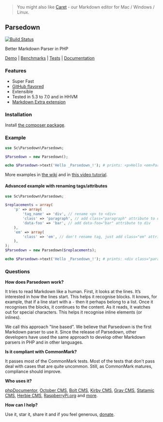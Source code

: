 > You might also like [Caret](http://caret.io?ref=parsedown) - our Markdown editor for Mac / Windows / Linux.

## Parsedown

[![Build Status](https://img.shields.io/travis/sc0rp10/parsedown.svg)](https://travis-ci.org/sc0rp10/parsedown)
<!--[![Total Downloads](http://img.shields.io/packagist/dt/sc0/parsedown.svg?style=flat-square)](https://packagist.org/packages/sc0/parsedown)-->

Better Markdown Parser in PHP

[Demo](http://parsedown.org/demo) |
[Benchmarks](http://parsedown.org/speed) |
[Tests](http://parsedown.org/tests/) |
[Documentation](https://github.com/erusev/parsedown/wiki/)

### Features

* Super Fast
* [GitHub flavored](https://help.github.com/articles/github-flavored-markdown)
* Extensible
* Tested in 5.3 to 7.0 and in HHVM
* [Markdown Extra extension](https://github.com/erusev/parsedown-extra)

### Installation

Install [the composer package](https://packagist.org/packages/sc0/parsedown).

### Example

``` php
use Sc\Parsedown\Parsedown;

$Parsedown = new Parsedown();

echo $Parsedown->text('Hello _Parsedown_!'); # prints: <p>Hello <em>Parsedown</em>!</p>
```

More examples in [the wiki](https://github.com/erusev/parsedown/wiki/) and in [this video tutorial](http://youtu.be/wYZBY8DEikI).


#### Advanced example with renaming tags/attributes

```php
use Sc\Parsedown\Parsedown;

$replacements = array(
	'p' => array(
		'tag_name' => 'div', // rename <p> to <div>
		'class' => 'paragraph', // add class="paragraph" attribute to div
		'data-foo' => 'bar', // add data-foo="bar" attribute to div
	),
	'em' => array(
		'class' => 'em', // don't rename tag, just add class="em" attribute to em
	),
);
$Parsedown = new Parsedown($replacements);

echo $Parsedown->text('Hello _Parsedown_!'); # prints: <div class="paragraph" data-foo="bar">Hello <em class="em">Parsedown</em>!</div>

```

### Questions

**How does Parsedown work?**

It tries to read Markdown like a human. First, it looks at the lines. It’s interested in how the lines start. This helps it recognise blocks. It knows, for example, that if a line start with a `-` then it perhaps belong to a list. Once it recognises the blocks, it continues to the content. As it reads, it watches out for special characters. This helps it recognise inline elements (or inlines).

We call this approach "line based". We believe that Parsedown is the first Markdown parser to use it. Since the release of Parsedown, other developers have used the same approach to develop other Markdown parsers in PHP and in other languages.

**Is it compliant with CommonMark?**

It passes most of the CommonMark tests. Most of the tests that don't pass deal with cases that are quite uncommon. Still, as CommonMark matures, compliance should improve.

**Who uses it?**

[phpDocumentor](http://www.phpdoc.org/), [October CMS](http://octobercms.com/), [Bolt CMS](http://bolt.cm/), [Kirby CMS](http://getkirby.com/), [Grav CMS](http://getgrav.org/), [Statamic CMS](http://www.statamic.com/), [Herbie CMS](http://www.getherbie.org/), [RaspberryPi.org](http://www.raspberrypi.org/) and [more](https://www.versioneye.com/php/erusev:parsedown/references).

**How can I help?**

Use it, star it, share it and if you feel generous, [donate](https://www.paypal.com/cgi-bin/webscr?cmd=_s-xclick&hosted_button_id=528P3NZQMP8N2).
